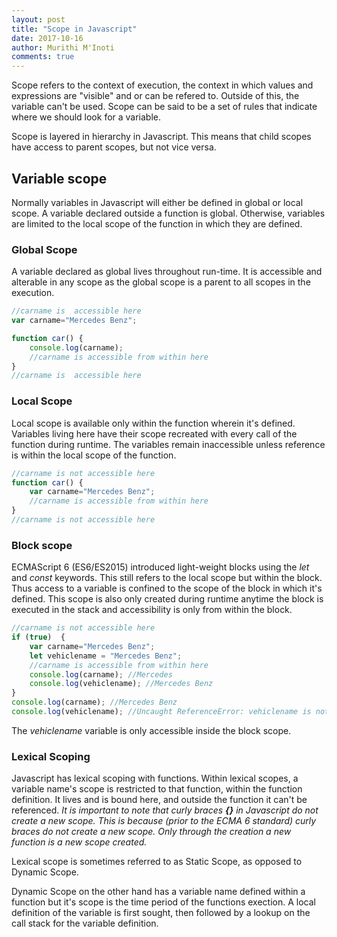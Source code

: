 ```yaml
---
layout: post
title: "Scope in Javascript"
date: 2017-10-16
author: Murithi M'Inoti
comments: true
---
```


Scope refers to the context of execution, the context in which values and expressions are "visible" and or can be refered to. Outside of this, the variable can't be used. Scope can be said to be a set of rules that indicate where we should look for a variable. 

Scope is layered in hierarchy in Javascript. This means that child scopes have access to parent scopes, but not vice versa. 

## Variable scope
Normally variables in Javascript will either be defined in global or local scope. A variable declared outside a function is global. Otherwise, variables are limited to the local scope of the function in which they are defined. 


### Global Scope

A variable declared as global lives throughout run-time. It is accessible and alterable in any scope as the global scope is a parent to all scopes in the execution. 

```javascript
//carname is  accessible here
var carname="Mercedes Benz";

function car() {
    console.log(carname);
    //carname is accessible from within here
}
//carname is  accessible here
```
### Local Scope

Local scope is available only within the function wherein it's defined. Variables living here have their scope recreated with every call of the function during runtime. The variables remain inaccessible unless reference is within the local scope of the function. 

```javascript
//carname is not accessible here
function car() {
    var carname="Mercedes Benz";
    //carname is accessible from within here
}
//carname is not accessible here
```

### Block scope
ECMAScript 6 (ES6/ES2015) introduced light-weight blocks using the *let* and *const* keywords. This still refers to the local scope but within the block. Thus access to a variable is confined to the scope of the block in which it's defined. This scope is also only created during runtime anytime the block is executed in the stack and accessibility is only from within the block.


```javascript
//carname is not accessible here
if (true)  {
    var carname="Mercedes Benz";
    let vehiclename = "Mercedes Benz";
    //carname is accessible from within here
    console.log(carname); //Mercedes 
    console.log(vehiclename); //Mercedes Benz
}
console.log(carname); //Mercedes Benz
console.log(vehiclename); //Uncaught ReferenceError: vehiclename is not defined
```
The *vehiclename* variable is only accessible inside the block scope.

### Lexical Scoping

Javascript has lexical scoping with functions. Within lexical scopes, a variable name's scope is restricted to that function, within the function definition. It lives and is bound here, and outside the function it can't be referenced.
_It is important to note that curly braces **{}**  in Javascript do not create a new scope. This is because (prior to the ECMA 6 standard) curly braces do not create a new scope. Only through the creation a new function is a new scope created._

Lexical scope is sometimes referred to as Static Scope, as opposed to Dynamic Scope.

Dynamic Scope on the other hand has a variable name defined within a function but it's scope is the time period of the functions exection. A local definition of the variable is first sought, then followed by a lookup on the call stack for the variable definition.

